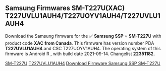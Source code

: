 <h2>Samsung Firmwares SM-T227U(XAC) T227UVLU1AUH4/T227UOYV1AUH4/T227UVLU1AUH4</h2>
Download the Samsung firmware for the ✅ <strong>Samsung SSP </strong> ⭐ <strong>SM-T227U</strong> with product code <strong>XAC</strong> <strong> from Canada</strong>. This firmware has version number PDA <strong>T227UVLU1AUH4</strong> and CSC T227UOYV1AUH4. The operating system of this firmware is Android R , with build date 2021-09-14. Changelist <strong>22351182</strong>.


[SM-T227U](https://samfirm.shop/samsung/model/SM-T227U)
[T227UVLU1AUH4](https://samfirm.shop/samsung/pda/T227UVLU1AUH4)
[Download Firmware Samsung SSP SM-T227U](https://samfirm.shop/samsung/firmware/456282)

